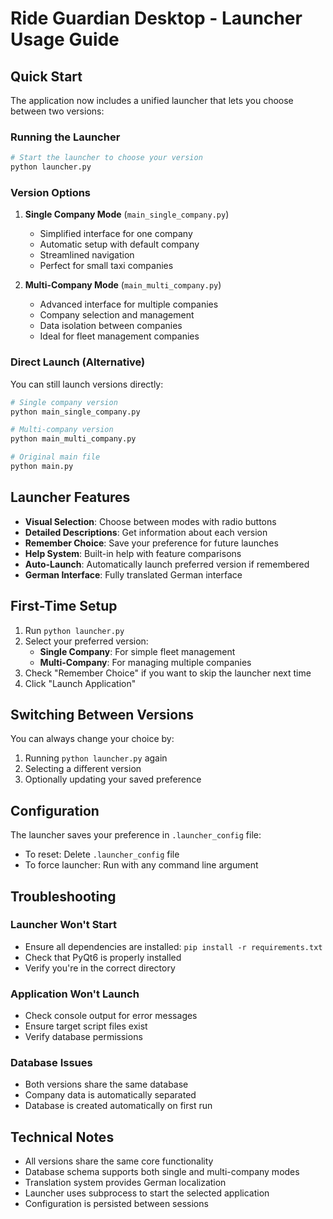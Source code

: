# Ride Guardian Desktop - Launcher Usage Guide

## Quick Start

The application now includes a unified launcher that lets you choose between two versions:

### Running the Launcher

```bash
# Start the launcher to choose your version
python launcher.py
```

### Version Options

1. **Single Company Mode** (`main_single_company.py`)
   - Simplified interface for one company
   - Automatic setup with default company
   - Streamlined navigation
   - Perfect for small taxi companies

2. **Multi-Company Mode** (`main_multi_company.py`)
   - Advanced interface for multiple companies
   - Company selection and management
   - Data isolation between companies
   - Ideal for fleet management companies

### Direct Launch (Alternative)

You can still launch versions directly:

```bash
# Single company version
python main_single_company.py

# Multi-company version
python main_multi_company.py

# Original main file
python main.py
```

## Launcher Features

- **Visual Selection**: Choose between modes with radio buttons
- **Detailed Descriptions**: Get information about each version
- **Remember Choice**: Save your preference for future launches
- **Help System**: Built-in help with feature comparisons
- **Auto-Launch**: Automatically launch preferred version if remembered
- **German Interface**: Fully translated German interface

## First-Time Setup

1. Run `python launcher.py`
2. Select your preferred version:
   - **Single Company**: For simple fleet management
   - **Multi-Company**: For managing multiple companies
3. Check "Remember Choice" if you want to skip the launcher next time
4. Click "Launch Application"

## Switching Between Versions

You can always change your choice by:
1. Running `python launcher.py` again
2. Selecting a different version
3. Optionally updating your saved preference

## Configuration

The launcher saves your preference in `.launcher_config` file:
- To reset: Delete `.launcher_config` file
- To force launcher: Run with any command line argument

## Troubleshooting

### Launcher Won't Start
- Ensure all dependencies are installed: `pip install -r requirements.txt`
- Check that PyQt6 is properly installed
- Verify you're in the correct directory

### Application Won't Launch
- Check console output for error messages
- Ensure target script files exist
- Verify database permissions

### Database Issues
- Both versions share the same database
- Company data is automatically separated
- Database is created automatically on first run

## Technical Notes

- All versions share the same core functionality
- Database schema supports both single and multi-company modes
- Translation system provides German localization
- Launcher uses subprocess to start the selected application
- Configuration is persisted between sessions